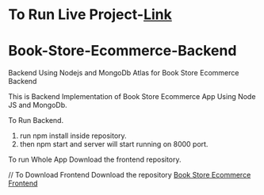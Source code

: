<h1>To Run Live Project-<a href="https://book-store3.herokuapp.com/">Link</a></h1>

# Book-Store-Ecommerce-Backend
Backend Using Nodejs and MongoDb Atlas for Book Store Ecommerce Backend

This is Backend Implementation of Book Store Ecommerce App Using Node JS and MongoDb.

To Run Backend.
1. run npm install inside repository.
2. then npm start and server will start running on 8000 port.

To run Whole App Download the frontend repository.

// To Download Frontend Download the repository  <a href="https://github.com/ravimaurya1/Book-Store-Ecommerce-Frontend">Book Store Ecommerce Frontend</a>
